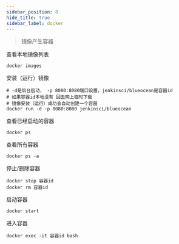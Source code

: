 ```yaml
---
sidebar_position: 8
hide_title: true
sidebar_label: docker
---
```


> 镜像产生容器

查看本地镜像列表
```shell
docker images
```

安装（运行）镜像
```shell
# -d是后台启动， -p 8080:8080端口设置，jenkinsci/blueocean是容器id
# 如果容器id本地没有 回去网上临时下载
# 镜像安装（运行）成功会自动创建一个容器
docker run -d -p 8080:8080 jenkinsci/blueocean
```
查看已经启动的容器
```shell
docker ps
```

查看所有容器
```shell
docker ps -a
```

停止/删除容器
```shell
docker stop 容器id
docker rm 容器id
```

启动容器
```shell
docker start
```

进入容器
```shell
docker exec -it 容器id bash
```